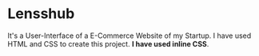 # Lensshub
It's a User-Interface of a E-Commerce Website of my Startup. I have used HTML and CSS to create this project. **I have used inline CSS**.
